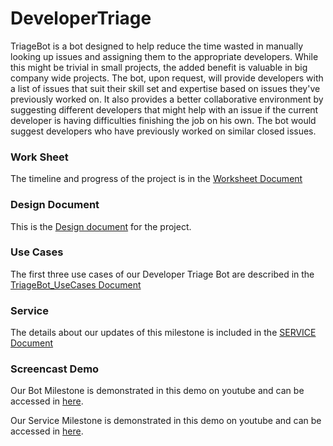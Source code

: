 # DeveloperTriage

TriageBot is a bot designed to help reduce the time wasted in manually looking up issues and assigning them to the appropriate developers. While this might be trivial in small projects, the added benefit is valuable in big company wide projects. The bot, upon request, will provide developers with a list of issues that suit their skill set and expertise based on issues they've previously worked on. It also provides a better collaborative environment by suggesting different developers that might help with an issue if the current developer is having difficulties finishing the job on his own. The bot would suggest developers who have previously worked on similar closed issues.

### Work Sheet

The timeline and progress of the project is in the [Worksheet Document](https://github.ncsu.edu/maalbash/DeveloperTriage/blob/master/WORKSHEET.md)

### Design Document

This is the [Design document](https://github.ncsu.edu/maalbash/DeveloperTriage/blob/master/FIXDESIGN.md "Design.md") for the project.

### Use Cases

The first three use cases of our Developer Triage Bot are described in the [TriageBot_UseCases Document](https://github.ncsu.edu/maalbash/DeveloperTriage/blob/master/TriageBot_UseCases.md)

### Service 

The details about our updates of this milestone is included in the [SERVICE Document]()

### Screencast Demo

Our Bot Milestone is demonstrated in this demo on youtube and can be accessed in [here](https://youtu.be/gZ3FrKAC1VQ).

Our Service Milestone is demonstrated in this demo on youtube and can be accessed in [here](https://youtu.be/gZ3FrKAC1VQ).
